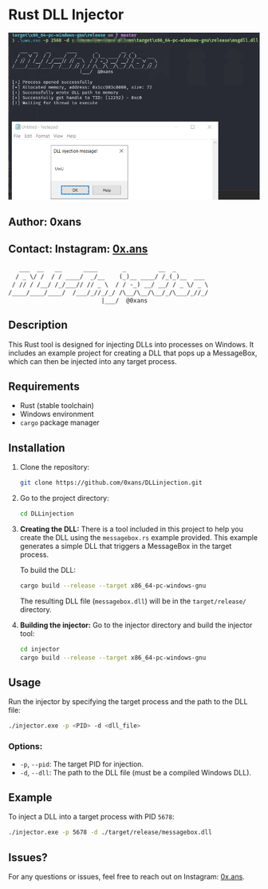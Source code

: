 # Rust DLL Injector
![](image.png)

## Author: 0xans

## Contact: Instagram: [0x.ans](https://instagram.com/0x.ans)

```
   ___  __   __      ____       _         __  _         
  / _ \/ /  / / ____/  _/__    (_)__ ____/ /_(_)__  ___ 
 / // / /__/ /_/___// // _ \  / / -_) __/ __/ / _ \/ _ \
/____/____/____/  /___/_//_/_/ /\__/\__/\__/_/\___/_//_/
                          |___/  @0xans        
```

## Description

This Rust tool is designed for injecting DLLs into processes on Windows. It includes an example project for creating a DLL that pops up a MessageBox, which can then be injected into any target process.

## Requirements

- Rust (stable toolchain)
- Windows environment
- `cargo` package manager

## Installation

1. Clone the repository:
   ```bash
   git clone https://github.com/0xans/DLLinjection.git
   ```
2. Go to the project directory:
   ```bash
   cd DLLinjection
   ```
   
3. **Creating the DLL:**
   There is a tool included in this project to help you create the DLL using the `messagebox.rs` example provided. This example generates a simple DLL that triggers a MessageBox in the target process.

   To build the DLL:
   ```bash
   cargo build --release --target x86_64-pc-windows-gnu
   ```
   The resulting DLL file (`messagebox.dll`) will be in the `target/release/` directory.

4. **Building the injector:**
   Go to the injector directory and build the injector tool:
   ```bash
   cd injector
   cargo build --release --target x86_64-pc-windows-gnu
   ```

## Usage

Run the injector by specifying the target process and the path to the DLL file:

```bash
./injector.exe -p <PID> -d <dll_file>
```

### Options:

- `-p`, `--pid`: The target PID for injection.
- `-d`, `--dll`: The path to the DLL file (must be a compiled Windows DLL).

## Example

To inject a DLL into a target process with PID `5678`:

```bash
./injector.exe -p 5678 -d ./target/release/messagebox.dll
```

## Issues?

For any questions or issues, feel free to reach out on Instagram: [0x.ans](https://instagram.com/0x.ans).
